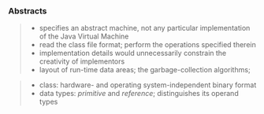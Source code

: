 ### Abstracts

> * specifies an abstract machine, not any particular implementation of the Java Virtual Machine
> * read the class file format; perform the operations specified therein
> * implementation details would unnecessarily constrain the creativity of implementors
> * layout of run-time data areas; the garbage-collection algorithms; 

> * class: hardware- and operating system-independent binary format
> * data types: *primitive* and *reference*; distinguishes its operand types
